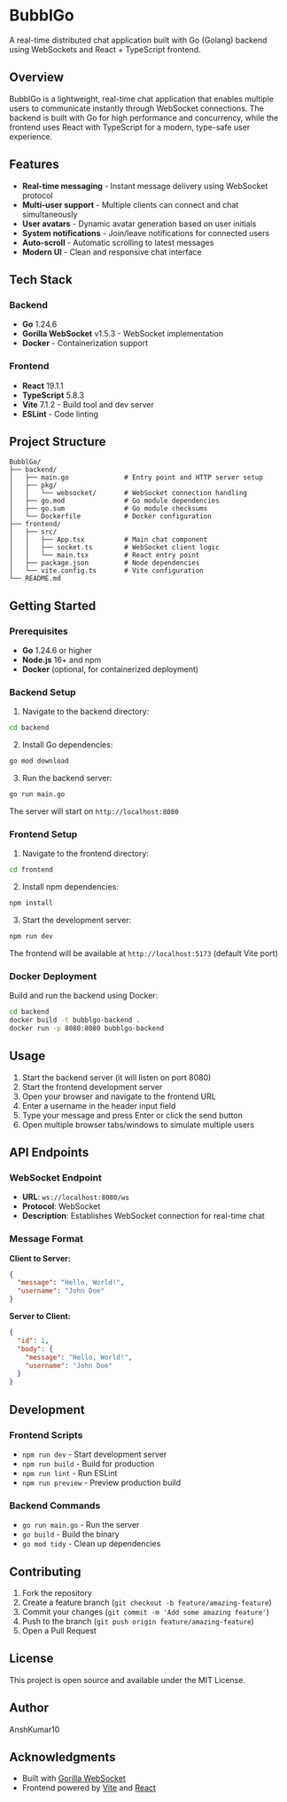 # BubblGo

A real-time distributed chat application built with Go (Golang) backend using WebSockets and React + TypeScript frontend.

## Overview

BubblGo is a lightweight, real-time chat application that enables multiple users to communicate instantly through WebSocket connections. The backend is built with Go for high performance and concurrency, while the frontend uses React with TypeScript for a modern, type-safe user experience.

## Features

- **Real-time messaging** - Instant message delivery using WebSocket protocol
- **Multi-user support** - Multiple clients can connect and chat simultaneously
- **User avatars** - Dynamic avatar generation based on user initials
- **System notifications** - Join/leave notifications for connected users
- **Auto-scroll** - Automatic scrolling to latest messages
- **Modern UI** - Clean and responsive chat interface

## Tech Stack

### Backend
- **Go** 1.24.6
- **Gorilla WebSocket** v1.5.3 - WebSocket implementation
- **Docker** - Containerization support

### Frontend
- **React** 19.1.1
- **TypeScript** 5.8.3
- **Vite** 7.1.2 - Build tool and dev server
- **ESLint** - Code linting

## Project Structure

```
BubblGo/
├── backend/
│   ├── main.go              # Entry point and HTTP server setup
│   ├── pkg/
│   │   └── websocket/       # WebSocket connection handling
│   ├── go.mod               # Go module dependencies
│   ├── go.sum               # Go module checksums
│   └── Dockerfile           # Docker configuration
├── frontend/
│   ├── src/
│   │   ├── App.tsx          # Main chat component
│   │   ├── socket.ts        # WebSocket client logic
│   │   └── main.tsx         # React entry point
│   ├── package.json         # Node dependencies
│   └── vite.config.ts       # Vite configuration
└── README.md
```

## Getting Started

### Prerequisites

- **Go** 1.24.6 or higher
- **Node.js** 16+ and npm
- **Docker** (optional, for containerized deployment)

### Backend Setup

1. Navigate to the backend directory:
```bash
cd backend
```

2. Install Go dependencies:
```bash
go mod download
```

3. Run the backend server:
```bash
go run main.go
```

The server will start on `http://localhost:8080`

### Frontend Setup

1. Navigate to the frontend directory:
```bash
cd frontend
```

2. Install npm dependencies:
```bash
npm install
```

3. Start the development server:
```bash
npm run dev
```

The frontend will be available at `http://localhost:5173` (default Vite port)

### Docker Deployment

Build and run the backend using Docker:

```bash
cd backend
docker build -t bubblgo-backend .
docker run -p 8080:8080 bubblgo-backend
```

## Usage

1. Start the backend server (it will listen on port 8080)
2. Start the frontend development server
3. Open your browser and navigate to the frontend URL
4. Enter a username in the header input field
5. Type your message and press Enter or click the send button
6. Open multiple browser tabs/windows to simulate multiple users

## API Endpoints

### WebSocket Endpoint
- **URL**: `ws://localhost:8080/ws`
- **Protocol**: WebSocket
- **Description**: Establishes WebSocket connection for real-time chat

### Message Format

**Client to Server:**
```json
{
  "message": "Hello, World!",
  "username": "John Doe"
}
```

**Server to Client:**
```json
{
  "id": 1,
  "body": {
    "message": "Hello, World!",
    "username": "John Doe"
  }
}
```

## Development

### Frontend Scripts

- `npm run dev` - Start development server
- `npm run build` - Build for production
- `npm run lint` - Run ESLint
- `npm run preview` - Preview production build

### Backend Commands

- `go run main.go` - Run the server
- `go build` - Build the binary
- `go mod tidy` - Clean up dependencies

## Contributing

1. Fork the repository
2. Create a feature branch (`git checkout -b feature/amazing-feature`)
3. Commit your changes (`git commit -m 'Add some amazing feature'`)
4. Push to the branch (`git push origin feature/amazing-feature`)
5. Open a Pull Request

## License

This project is open source and available under the MIT License.

## Author

AnshKumar10

## Acknowledgments

- Built with [Gorilla WebSocket](https://github.com/gorilla/websocket)
- Frontend powered by [Vite](https://vitejs.dev/) and [React](https://react.dev/)
